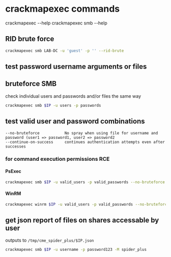 # crackmapexec commands
crackmapexec --help
crackmapexec smb --help

## RID brute force
```bash
crackmapexec smb LAB-DC -u 'guest' -p '' --rid-brute
```

## test password username arguments or files
## bruteforce SMB
check individual users and passwords and/or files the same way
```bash
crackmapexec smb $IP -u users -p passwords
```

## test valid user and password combinations 
```
--no-bruteforce           No spray when using file for username and password (user1 => password1, user2 => password2
--continue-on-success     continues authentication attempts even after successes
```

### for command execution permissions RCE
#### PsExec
```bash
crackmapexec smb $IP -u valid_users -p valid_passwords --no-bruteforce --continue-on-success
```

#### WinRM
```bash
crackmapexec winrm $IP -u valid_users -p valid_passwords --no-bruteforce --continue-on-success
```

## get json report of files on shares accessable by user
outputs to `/tmp/cme_spider_plus/$IP.json`
```bash
crackmapexec smb $IP -u username -p password123 -M spider_plus
```
